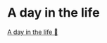 # A day in the life

[A day in the life 🔗](https://www.coursera.org/learn/introduction-to-computers-and-operating-systems-and-security/lecture/GsPcx/a-day-in-the-life)
